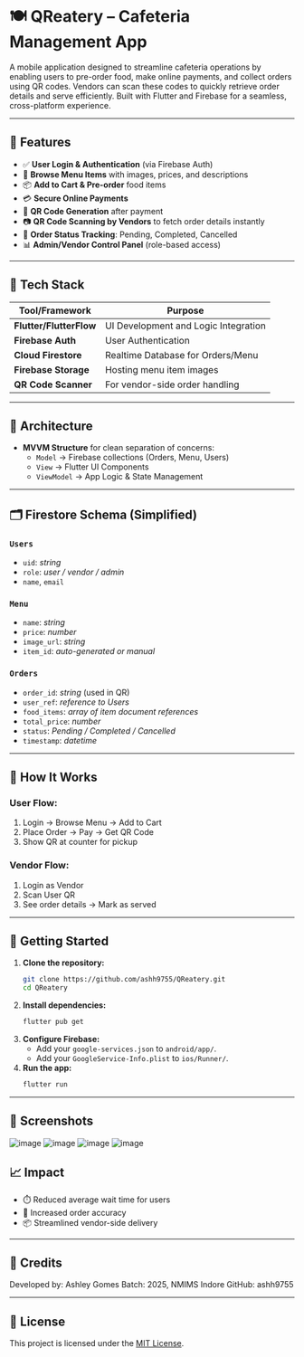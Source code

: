 # 🍽️ QReatery – Cafeteria Management App

A mobile application designed to streamline cafeteria operations by enabling users to pre-order food, make online payments, and collect orders using QR codes. Vendors can scan these codes to quickly retrieve order details and serve efficiently. Built with Flutter and Firebase for a seamless, cross-platform experience.

---

## 📱 Features

- ✅ **User Login & Authentication** (via Firebase Auth)
- 🛒 **Browse Menu Items** with images, prices, and descriptions
- 📦 **Add to Cart & Pre-order** food items
- 💳 **Secure Online Payments**
- 📄 **QR Code Generation** after payment
- 📷 **QR Code Scanning by Vendors** to fetch order details instantly
- 🧾 **Order Status Tracking**: Pending, Completed, Cancelled
- 📊 **Admin/Vendor Control Panel** (role-based access)

---

## 🔧 Tech Stack

| Tool/Framework      | Purpose                                 |
|---------------------|-----------------------------------------|
| **Flutter/FlutterFlow** | UI Development and Logic Integration     |
| **Firebase Auth**   | User Authentication                     |
| **Cloud Firestore** | Realtime Database for Orders/Menu       |
| **Firebase Storage**| Hosting menu item images                |
| **QR Code Scanner** | For vendor-side order handling          |

---

## 🧠 Architecture

- **MVVM Structure** for clean separation of concerns:
  - `Model` → Firebase collections (Orders, Menu, Users)
  - `View` → Flutter UI Components
  - `ViewModel` → App Logic & State Management

---

## 🗂️ Firestore Schema (Simplified)

### `Users`
- `uid`: *string*
- `role`: *user / vendor / admin*
- `name`, `email`

### `Menu`
- `name`: *string*
- `price`: *number*
- `image_url`: *string*
- `item_id`: *auto-generated or manual*

### `Orders`
- `order_id`: *string* (used in QR)
- `user_ref`: *reference to Users*
- `food_items`: *array of item document references*
- `total_price`: *number*
- `status`: *Pending / Completed / Cancelled*
- `timestamp`: *datetime*

---

## 🧪 How It Works

### User Flow:
1. Login → Browse Menu → Add to Cart
2. Place Order → Pay → Get QR Code
3. Show QR at counter for pickup

### Vendor Flow:
1. Login as Vendor
2. Scan User QR
3. See order details → Mark as served

---

## 🚀 Getting Started

1. **Clone the repository:**
   ```sh
   git clone https://github.com/ashh9755/QReatery.git
   cd QReatery
   ```
2. **Install dependencies:**
   ```sh
   flutter pub get
   ```
3. **Configure Firebase:**
   - Add your `google-services.json` to `android/app/`.
   - Add your `GoogleService-Info.plist` to `ios/Runner/`.
4. **Run the app:**
   ```sh
   flutter run
   ```

---

## 📸 Screenshots
![image](https://github.com/user-attachments/assets/e2319d8f-4dcb-47ec-80ec-8c8948c780b2)
![image](https://github.com/user-attachments/assets/05809820-b6ab-4789-86cd-596980059008)
![image](https://github.com/user-attachments/assets/8c59710e-5232-4cf2-ad5a-eb01aa4e6427)
![image](https://github.com/user-attachments/assets/c525c573-c9ef-4237-85b7-451c28e8dc63)




## 📈 Impact

- ⏱️ Reduced average wait time for users
- 🎯 Increased order accuracy
- 📦 Streamlined vendor-side delivery

---

## 🙌 Credits

Developed by: Ashley Gomes 
Batch: 2025, NMIMS Indore
GitHub: ashh9755
 

---

## 📃 License

This project is licensed under the [MIT License](LICENSE).
